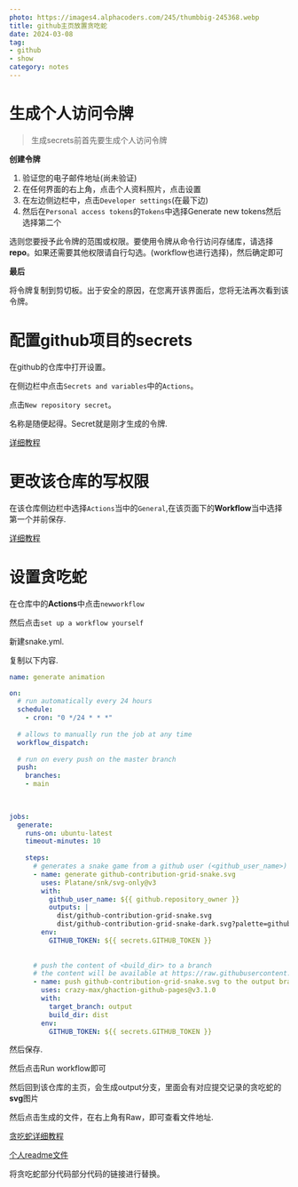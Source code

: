 ```yaml
---
photo: https://images4.alphacoders.com/245/thumbbig-245368.webp
title: github主页放置贪吃蛇
date: 2024-03-08
tag:
- github
- show
category: notes
---
```


# 生成个人访问令牌

> 生成secrets前首先要生成个人访问令牌

**创建令牌**

1. 验证您的电子邮件地址(尚未验证)
2. 在任何界面的右上角，点击个人资料照片，点击设置
3. 在左边侧边栏中，点击`Developer settings`(在最下边)
4. 然后在`Personal access tokens`的`Tokens`中选择Generate new tokens然后选择第二个

选则您要授予此令牌的范围或权限。要使用令牌从命令行访问存储库，请选择**repo**。如果还需要其他权限请自行勾选。(workflow也进行选择)，然后确定即可

**最后**

将令牌复制到剪切板。出于安全的原因，在您离开该界面后，您将无法再次看到该令牌。

# 配置github项目的secrets

在github的仓库中打开设置。

在侧边栏中点击`Secrets and variables`中的`Actions`。

点击`New repository secret`。

名称是随便起得。Secret就是刚才生成的令牌.

[详细教程](https://blog.csdn.net/weixin_45178716/article/details/106416925)

# 更改该仓库的写权限

在该仓库侧边栏中选择`Actions`当中的`General`,在该页面下的**Workflow**当中选择第一个并前保存.

[详细教程](https://stackoverflow.com/questions/72851548/permission-denied-to-github-actionsbot) 

# 设置贪吃蛇

在仓库中的**Actions**中点击`newworkflow`

然后点击`set up a workflow yourself`

新建snake.yml.

复制以下内容.

```yml
name: generate animation

on:
  # run automatically every 24 hours
  schedule:
    - cron: "0 */24 * * *" 
  
  # allows to manually run the job at any time
  workflow_dispatch:
  
  # run on every push on the master branch
  push:
    branches:
    - main
    
  

jobs:
  generate:
    runs-on: ubuntu-latest
    timeout-minutes: 10
    
    steps:
      # generates a snake game from a github user (<github_user_name>) contributions graph, output a svg animation at <svg_out_path>
      - name: generate github-contribution-grid-snake.svg
        uses: Platane/snk/svg-only@v3
        with:
          github_user_name: ${{ github.repository_owner }}
          outputs: |
            dist/github-contribution-grid-snake.svg
            dist/github-contribution-grid-snake-dark.svg?palette=github-dark
        env:
          GITHUB_TOKEN: ${{ secrets.GITHUB_TOKEN }}
          
          
      # push the content of <build_dir> to a branch
      # the content will be available at https://raw.githubusercontent.com/<github_user>/<repository>/<target_branch>/<file> , or as github page
      - name: push github-contribution-grid-snake.svg to the output branch
        uses: crazy-max/ghaction-github-pages@v3.1.0
        with:
          target_branch: output
          build_dir: dist
        env:
          GITHUB_TOKEN: ${{ secrets.GITHUB_TOKEN }}


```

然后保存.

然后点击Run workflow即可

然后回到该仓库的主页，会生成output分支，里面会有对应提交记录的贪吃蛇的**svg**图片

然后点击生成的文件，在右上角有Raw，即可查看文件地址.

[贪吃蛇详细教程](https://www.cnblogs.com/javadog-net/p/17746748.html)

[个人readme文件](https://github.com/SIMple-lives/SIMple-lives/blob/main/README.md?plain=1)

将贪吃蛇部分代码部分代码的链接进行替换。
